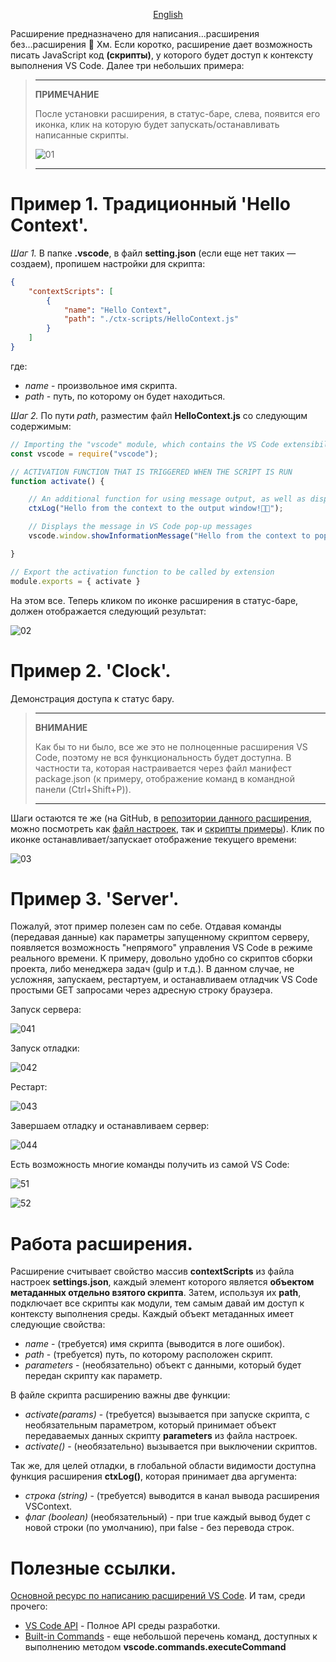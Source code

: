<div align="center"><ins>

[English](/app/out/README.md)

</ins></div>

Расширение предназначено для написания...расширения без...расширения 🤔 Хм. Если коротко, расширение дает возможность писать JavaScript код **(скрипты)**, у которого будет доступ к контексту выполнения VS Code. Далее три небольших примера:

>---
>**ПРИМЕЧАНИЕ**
>
>После установки расширения, в статус-баре, слева, появится его иконка, клик на которую будет запускать/останавливать написанные скрипты.
>
>![01](https://user-images.githubusercontent.com/5076458/122537531-52228880-d02e-11eb-9025-11fea068124d.jpg)
>
>---

# Пример 1. Традиционный **'Hello Context'**.

*Шаг 1.* В папке **.vscode**, в файл **setting.json** (если еще нет таких — создаем), пропишем настройки для скрипта:

```json
{
    "contextScripts": [
        {
            "name": "Hello Context",
            "path": "./ctx-scripts/HelloContext.js"
        }
    ]
}
```

где:

- *name* - произвольное имя скрипта.
- *path* - путь, по которому он будет находиться.

*Шаг 2.* По пути *path*, разместим файл **HelloContext.js** со следующим содержимым:

```js
// Importing the "vscode" module, which contains the VS Code extensibility API
const vscode = require("vscode");

// ACTIVATION FUNCTION THAT IS TRIGGERED WHEN THE SCRIPT IS RUN
function activate() {

    // An additional function for using message output, as well as displaying error messages in the script
    ctxLog("Hello from the context to the output window!👋😎");

    // Displays the message in VS Code pop-up messages
    vscode.window.showInformationMessage("Hello from the context to pop-up messages!👋😎")

}

// Export the activation function to be called by extension
module.exports = { activate }
```

На этом все. Теперь кликом по иконке расширения в статус-баре, должен отображается следующий результат:

![02](https://user-images.githubusercontent.com/5076458/122542612-91070d00-d033-11eb-91da-3eb9b3f72c89.gif)

# Пример 2. **'Clock'**.

Демонстрация доступа к статус бару.

>---
>**ВНИМАНИЕ**
>
>Как бы то ни было, все же это не полноценные расширения VS Code, поэтому не вся функциональность будет доступна. В частности та, которая настраивается через файл манифест package.json (к примеру, отображение команд в командной панели (Ctrl+Shift+P)).
>
>---

Шаги остаются те же (на GitHub, в [репозитории данного расширения](https://github.com/IPcorps/VSCContextScript), можно посмотреть как [файл настроек](https://github.com/IPcorps/VSCContextScript/blob/main/.vscode/settings.json), так и [скрипты примеры](https://github.com/IPcorps/VSCContextScript/tree/main/ctx-scripts)). Клик по иконке останавливает/запускает отображение текущего времени:

![03](https://user-images.githubusercontent.com/5076458/122543631-a466a800-d034-11eb-99c9-71ff7c111b9a.gif)

# Пример 3. **'Server'**.

Пожалуй, этот пример полезен сам по себе. Отдавая команды (передавая данные) как параметры запущенному скриптом серверу, появляется возможность "непрямого" управления VS Code в режиме реального времени. К примеру, довольно удобно со скриптов сборки проекта, либо менеджера задач (gulp и т.д.). В данном случае, не усложняя, запускаем, рестартуем, и останавливаем отладчик VS Code простыми GET запросами через адресную строку браузера.

Запуск сервера:

![041](https://user-images.githubusercontent.com/5076458/122554661-f4983700-d041-11eb-9ede-d304ab1a39f6.gif)

Запуск отладки:

![042](https://user-images.githubusercontent.com/5076458/122554699-011c8f80-d042-11eb-9aa0-485cad05ae07.gif)

Рестарт:

![043](https://user-images.githubusercontent.com/5076458/122554865-2d381080-d042-11eb-988d-6646580cb944.gif)

Завершаем отладку и останавливаем сервер:

![044](https://user-images.githubusercontent.com/5076458/122555000-5eb0dc00-d042-11eb-8263-8111f000a104.gif)

Есть возможность многие команды получить из самой VS Code:

![51](https://user-images.githubusercontent.com/5076458/122555232-b2bbc080-d042-11eb-9a05-fe431fcc85f3.jpg)

![52](https://user-images.githubusercontent.com/5076458/122555237-b3eced80-d042-11eb-83d2-6ac8daf706c3.jpg)

# Работа расширения.

Расширение считывает свойство массив **contextScripts** из файла настроек **settings.json**, каждый элемент которого является **объектом метаданных отдельно взятого скрипта**. Затем, используя их **path**, подключает все скрипты как модули, тем самым давай им доступ к контексту выполнения среды. Каждый объект метаданных имеет следующие свойства:

- *name* - (требуется) имя скрипта (выводится в логе ошибок).
- *path* - (требуется) путь, по которому расположен скрипт.
- *parameters* - (необязательно) объект с данными, который будет передан скрипту как параметр.

В файле скрипта расширению важны две функции:

- *activate(params)* - (требуется) вызывается при запуске скрипта, с необязательным параметром, который принимает объект передаваемых данных скрипту **parameters** из файла настроек.
- *activate()* - (необязательно) вызывается при выключении скриптов. 

Так же, для целей отладки, в глобальной области видимости доступна функция расширения **ctxLog()**, которая принимает два аргумента:

- *строка (string)* - (требуется) выводится в канал вывода расширения VSContext.
- *флаг (boolean)* (необязательный) - при true каждый вывод будет с новой строки (по умолчанию), при false - без перевода строк.

# Полезные ссылки.

[Основной ресурс по написанию расширений VS Code](https://code.visualstudio.com/api). И там, среди прочего:

- [VS Code API]() - Полное API среды разработки.
- [Built-in Commands](https://code.visualstudio.com/api/references/commands) - еще небольшой перечень команд, доступных к выполнению методом **vscode.commands.executeCommand**
